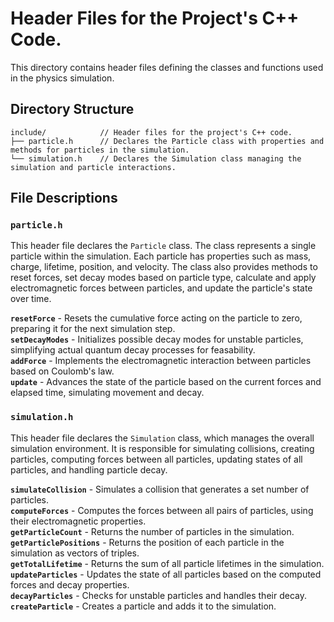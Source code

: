 # Header Files for the Project's C++ Code.

This directory contains header files defining the classes and functions used in the physics simulation. 

## Directory Structure

```
include/            // Header files for the project's C++ code.
├── particle.h      // Declares the Particle class with properties and methods for particles in the simulation.
└── simulation.h    // Declares the Simulation class managing the simulation and particle interactions.
```

## File Descriptions

### `particle.h`

This header file declares the `Particle` class. The class represents a single particle within the simulation. Each particle has properties such as mass, charge, lifetime, position, and velocity. The class also provides methods to reset forces, set decay modes based on particle type, calculate and apply electromagnetic forces between particles, and update the particle's state over time.<br>

**`resetForce`** - Resets the cumulative force acting on the particle to zero, preparing it for the next simulation step.<br>
**`setDecayModes`** - Initializes possible decay modes for unstable particles, simplifying actual quantum decay processes for feasability.<br>
**`addForce`** - Implements the electromagnetic interaction between particles based on Coulomb's law.<br>
**`update`** - Advances the state of the particle based on the current forces and elapsed time, simulating movement and decay.

### `simulation.h`

This header file declares the `Simulation` class, which manages the overall simulation environment. It is responsible for simulating collisions, creating particles, computing forces between all particles, updating states of all particles, and handling particle decay.<br>

**`simulateCollision`** - Simulates a collision that generates a set number of particles.<br>
**`computeForces`** - Computes the forces between all pairs of particles, using their electromagnetic properties.<br>
**`getParticleCount`** - Returns the number of particles in the simulation.<br>
**`getParticlePositions`** - Returns the position of each particle in the simulation as vectors of triples.<br>
**`getTotalLifetime`** - Returns the sum of all particle lifetimes in the simulation.<br>
**`updateParticles`** - Updates the state of all particles based on the computed forces and decay properties.<br>
**`decayParticles`** - Checks for unstable particles and handles their decay.<br>
**`createParticle`** - Creates a particle and adds it to the simulation.
